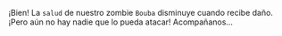 ¡Bien! La `salud` de nuestro zombie `Bouba` disminuye cuando recibe daño. ¡Pero aún no hay nadie que lo pueda atacar! Acompañanos...